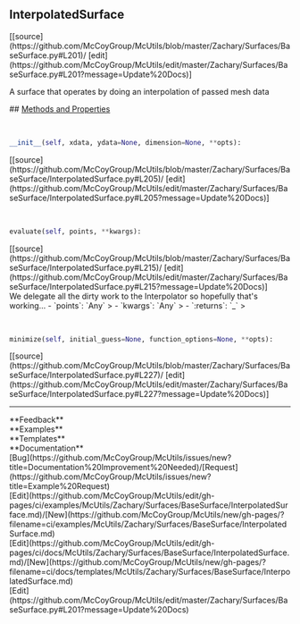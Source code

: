 ## <a id="McUtils.Zachary.Surfaces.BaseSurface.InterpolatedSurface">InterpolatedSurface</a> 

<div class="docs-source-link" markdown="1">
[[source](https://github.com/McCoyGroup/McUtils/blob/master/Zachary/Surfaces/BaseSurface.py#L201)/
[edit](https://github.com/McCoyGroup/McUtils/edit/master/Zachary/Surfaces/BaseSurface.py#L201?message=Update%20Docs)]
</div>

A surface that operates by doing an interpolation of passed mesh data







<div class="collapsible-section">
 <div class="collapsible-section collapsible-section-header" markdown="1">
## <a class="collapse-link" data-toggle="collapse" href="#methods" markdown="1"> Methods and Properties</a> <a class="float-right" data-toggle="collapse" href="#methods"><i class="fa fa-chevron-down"></i></a>
 </div>
 <div class="collapsible-section collapsible-section-body collapse show" id="methods" markdown="1">
 
<a id="McUtils.Zachary.Surfaces.BaseSurface.InterpolatedSurface.__init__" class="docs-object-method">&nbsp;</a> 
```python
__init__(self, xdata, ydata=None, dimension=None, **opts): 
```
<div class="docs-source-link" markdown="1">
[[source](https://github.com/McCoyGroup/McUtils/blob/master/Zachary/Surfaces/BaseSurface/InterpolatedSurface.py#L205)/
[edit](https://github.com/McCoyGroup/McUtils/edit/master/Zachary/Surfaces/BaseSurface/InterpolatedSurface.py#L205?message=Update%20Docs)]
</div>


<a id="McUtils.Zachary.Surfaces.BaseSurface.InterpolatedSurface.evaluate" class="docs-object-method">&nbsp;</a> 
```python
evaluate(self, points, **kwargs): 
```
<div class="docs-source-link" markdown="1">
[[source](https://github.com/McCoyGroup/McUtils/blob/master/Zachary/Surfaces/BaseSurface/InterpolatedSurface.py#L215)/
[edit](https://github.com/McCoyGroup/McUtils/edit/master/Zachary/Surfaces/BaseSurface/InterpolatedSurface.py#L215?message=Update%20Docs)]
</div>
We delegate all the dirty work to the Interpolator so hopefully that's working...
  - `points`: `Any`
    > 
  - `kwargs`: `Any`
    > 
  - `:returns`: `_`
    >


<a id="McUtils.Zachary.Surfaces.BaseSurface.InterpolatedSurface.minimize" class="docs-object-method">&nbsp;</a> 
```python
minimize(self, initial_guess=None, function_options=None, **opts): 
```
<div class="docs-source-link" markdown="1">
[[source](https://github.com/McCoyGroup/McUtils/blob/master/Zachary/Surfaces/BaseSurface/InterpolatedSurface.py#L227)/
[edit](https://github.com/McCoyGroup/McUtils/edit/master/Zachary/Surfaces/BaseSurface/InterpolatedSurface.py#L227?message=Update%20Docs)]
</div>
 </div>
</div>












---


<div markdown="1" class="text-secondary">
<div class="container">
  <div class="row">
   <div class="col" markdown="1">
**Feedback**   
</div>
   <div class="col" markdown="1">
**Examples**   
</div>
   <div class="col" markdown="1">
**Templates**   
</div>
   <div class="col" markdown="1">
**Documentation**   
</div>
   <div class="col" markdown="1">
   
</div>
   <div class="col" markdown="1">
   
</div>
   <div class="col" markdown="1">
   
</div>
</div>
  <div class="row">
   <div class="col" markdown="1">
[Bug](https://github.com/McCoyGroup/McUtils/issues/new?title=Documentation%20Improvement%20Needed)/[Request](https://github.com/McCoyGroup/McUtils/issues/new?title=Example%20Request)   
</div>
   <div class="col" markdown="1">
[Edit](https://github.com/McCoyGroup/McUtils/edit/gh-pages/ci/examples/McUtils/Zachary/Surfaces/BaseSurface/InterpolatedSurface.md)/[New](https://github.com/McCoyGroup/McUtils/new/gh-pages/?filename=ci/examples/McUtils/Zachary/Surfaces/BaseSurface/InterpolatedSurface.md)   
</div>
   <div class="col" markdown="1">
[Edit](https://github.com/McCoyGroup/McUtils/edit/gh-pages/ci/docs/McUtils/Zachary/Surfaces/BaseSurface/InterpolatedSurface.md)/[New](https://github.com/McCoyGroup/McUtils/new/gh-pages/?filename=ci/docs/templates/McUtils/Zachary/Surfaces/BaseSurface/InterpolatedSurface.md)   
</div>
   <div class="col" markdown="1">
[Edit](https://github.com/McCoyGroup/McUtils/edit/master/Zachary/Surfaces/BaseSurface.py#L201?message=Update%20Docs)   
</div>
   <div class="col" markdown="1">
   
</div>
   <div class="col" markdown="1">
   
</div>
   <div class="col" markdown="1">
   
</div>
</div>
</div>
</div>